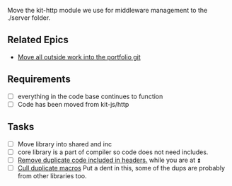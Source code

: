 Move the kit-http module we use for middleware management to the ./server folder.

## Related Epics
- [Move all outside work into the portfolio git](Move%20all%20outside%20work%20into%20the%20portfolio%20git.md)
## Requirements

- [ ] everything in the code base continues to function 
- [ ] Code has been moved from kit-js/http

## Tasks

- [ ] Move library into shared and inc
- [ ] core library is a part of compiler so code does not need includes.
- [ ] [Remove duplicate code included in headers.](Remove%20duplicate%20code%20included%20in%20headers..md) while you are at ⏫
- [ ] [Cull duplicate macros](Cull%20duplicate%20macros.md) Put a dent in this, some of the dups are probably from other libraries too.